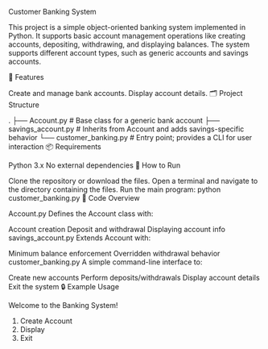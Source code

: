 Customer Banking System

This project is a simple object-oriented banking system implemented in Python. It supports basic account management operations like creating accounts, depositing, withdrawing, and displaying balances. The system supports different account types, such as generic accounts and savings accounts.

🧾 Features

Create and manage bank accounts.
Display account details.
🗂 Project Structure

.
├── Account.py              # Base class for a generic bank account
├── savings_account.py     # Inherits from Account and adds savings-specific behavior
└── customer_banking.py    # Entry point; provides a CLI for user interaction
📦 Requirements

Python 3.x
No external dependencies
🚀 How to Run

Clone the repository or download the files.
Open a terminal and navigate to the directory containing the files.
Run the main program:
python customer_banking.py
📘 Code Overview

Account.py
Defines the Account class with:

Account creation
Deposit and withdrawal
Displaying account info
savings_account.py
Extends Account with:

Minimum balance enforcement
Overridden withdrawal behavior
customer_banking.py
A simple command-line interface to:

Create new accounts
Perform deposits/withdrawals
Display account details
Exit the system
🔒 Example Usage

Welcome to the Banking System!
1. Create Account
2. Display
3. Exit
